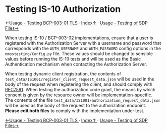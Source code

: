 # Testing IS-10 Authorization
[←Usage - Testing BCP-003-01 TLS ](2.2._Usage_-_Testing_BCP-003-01_TLS.md) · [ Index↑ ](..) · [Usage - Testing of SDP Files→](2.4._Usage_-_Testing_of_SDP_Files.md)

When testing IS-10 / BCP-003-02 implementations, ensure that a user is registered with the Authorization Server with a
username and password that corresponds with the `AUTH_USERNAME` and `AUTH_PASSWORD` config options in the
`nmostesting/Config.py` file. These values should be changed to sensible values before running the IS-10 tests
and will be used as the Basic Authentication mechanism when contacting the Authorization Server.

When testing dynamic client registration, the contents of `test_data/IS1001/register_client_request_data.json` will be used in
the body of the request when registering the client, and should comply with [RFC7591](https://tools.ietf.org/html/rfc7591). When
testing the authorization code grant, the means by which consent is given by the resource owner will be implementation-specific.
The contents of the file `test_data/IS1001/authorization_request_data.json` will be used as the body of the request to the
authorization endpoint. **Please edit both files** to comply with the implementation under test.

[←Usage - Testing BCP-003-01 TLS ](2.2._Usage_-_Testing_BCP-003-01_TLS.md) · [ Index↑ ](..) · [Usage - Testing of SDP Files→](2.4._Usage_-_Testing_of_SDP_Files.md)
